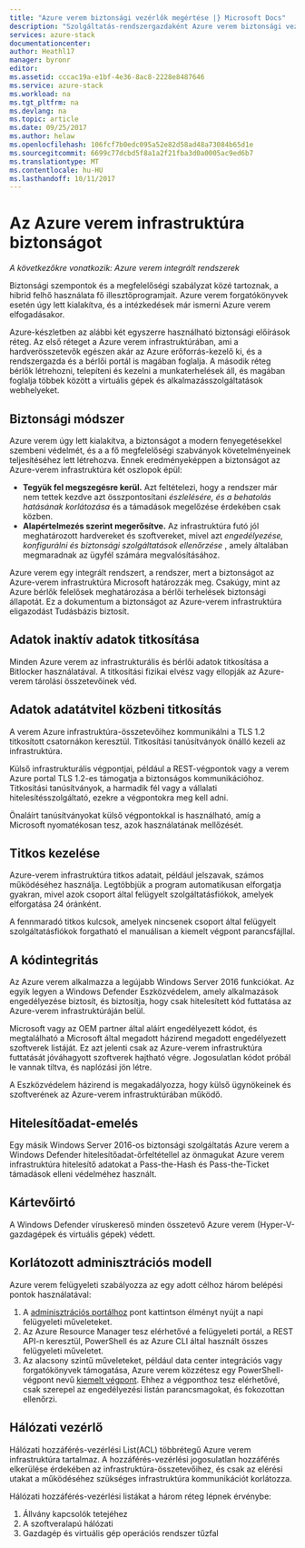 ```yaml
---
title: "Azure verem biztonsági vezérlők megértése |} Microsoft Docs"
description: "Szolgáltatás-rendszergazdaként Azure verem biztonsági vezérlők megismerése"
services: azure-stack
documentationcenter: 
author: Heathl17
manager: byronr
editor: 
ms.assetid: cccac19a-e1bf-4e36-8ac8-2228e8487646
ms.service: azure-stack
ms.workload: na
ms.tgt_pltfrm: na
ms.devlang: na
ms.topic: article
ms.date: 09/25/2017
ms.author: helaw
ms.openlocfilehash: 106fcf7b0edc095a52e82d58ad48a73084b65d1e
ms.sourcegitcommit: 6699c77dcbd5f8a1a2f21fba3d0a0005ac9ed6b7
ms.translationtype: MT
ms.contentlocale: hu-HU
ms.lasthandoff: 10/11/2017
---
```

# <a name="azure-stack-infrastructure-security-posture"></a>Az Azure verem infrastruktúra biztonságot

*A következőkre vonatkozik: Azure verem integrált rendszerek*

Biztonsági szempontok és a megfelelőségi szabályzat közé tartoznak, a hibrid felhő használata fő illesztőprogramjait. Azure verem forgatókönyvek esetén úgy lett kialakítva, és a intézkedések már ismerni Azure verem elfogadásakor.

Azure-készletben az alábbi két egyszerre használható biztonsági előírások réteg. Az első réteget a Azure verem infrastruktúrában, ami a hardverösszetevők egészen akár az Azure erőforrás-kezelő ki, és a rendszergazda és a bérlői portál is magában foglalja. A második réteg bérlők létrehozni, telepíteni és kezelni a munkaterhelések áll, és magában foglalja többek között a virtuális gépek és alkalmazásszolgáltatások webhelyeket.  

## <a name="security-approach"></a>Biztonsági módszer
Azure verem úgy lett kialakítva, a biztonságot a modern fenyegetésekkel szembeni védelmét, és a a fő megfelelőségi szabványok követelményeinek teljesítéséhez lett létrehozva. Ennek eredményeképpen a biztonságot az Azure-verem infrastruktúra két oszlopok épül:

 - **Tegyük fel megszegésre kerül.** Azt feltételezi, hogy a rendszer már nem tettek kezdve azt összpontosítani *észlelésére, és a behatolás hatásának korlátozása* és a támadások megelőzése érdekében csak közben. 
 - **Alapértelmezés szerint megerősítve.**  Az infrastruktúra futó jól meghatározott hardvereket és szoftvereket, mivel azt *engedélyezése, konfigurálni és biztonsági szolgáltatások ellenőrzése* , amely általában megmaradnak az ügyfél számára megvalósításához.

Azure verem egy integrált rendszert, a rendszer, mert a biztonságot az Azure-verem infrastruktúra Microsoft határozzák meg.  Csakúgy, mint az Azure bérlők felelősek meghatározása a bérlői terhelések biztonsági állapotát. Ez a dokumentum a biztonságot az Azure-verem infrastruktúra eligazodást Tudásbázis biztosít.

## <a name="data-at-rest-encryption"></a>Adatok inaktív adatok titkosítása
Minden Azure verem az infrastrukturális és bérlői adatok titkosítása a Bitlocker használatával. A titkosítási fizikai elvész vagy ellopják az Azure-verem tárolási összetevőinek véd. 

## <a name="data-in-transit-encryption"></a>Adatok adatátvitel közbeni titkosítás
A verem Azure infrastruktúra-összetevőihez kommunikálni a TLS 1.2 titkosított csatornákon keresztül. Titkosítási tanúsítványok önálló kezeli az infrastruktúra. 

Külső infrastrukturális végpontjai, például a REST-végpontok vagy a verem Azure portal TLS 1.2-es támogatja a biztonságos kommunikációhoz. Titkosítási tanúsítványok, a harmadik fél vagy a vállalati hitelesítésszolgáltató, ezekre a végpontokra meg kell adni. 

Önaláírt tanúsítványokat külső végpontokkal is használható, amíg a Microsoft nyomatékosan tesz, azok használatának mellőzését. 

## <a name="secret-management"></a>Titkos kezelése
Azure-verem infrastruktúra titkos adatait, például jelszavak, számos működéséhez használja. Legtöbbjük a program automatikusan elforgatja gyakran, mivel azok csoport által felügyelt szolgáltatásfiókok, amelyek elforgatása 24 óránként.

A fennmaradó titkos kulcsok, amelyek nincsenek csoport által felügyelt szolgáltatásfiókok forgatható el manuálisan a kiemelt végpont parancsfájllal.

## <a name="code-integrity"></a>A kódintegritás
Az Azure verem alkalmazza a legújabb Windows Server 2016 funkciókat. Az egyik legyen a Windows Defender Eszközvédelem, amely alkalmazások engedélyezése biztosít, és biztosítja, hogy csak hitelesített kód futtatása az Azure-verem infrastruktúráján belül. 

Microsoft vagy az OEM partner által aláírt engedélyezett kódot, és megtalálható a Microsoft által megadott házirend megadott engedélyezett szoftverek listáját. Ez azt jelenti csak az Azure-verem infrastruktúra futtatását jóváhagyott szoftverek hajtható végre. Jogosulatlan kódot próbál le vannak tiltva, és naplózási jön létre.

A Eszközvédelem házirend is megakadályozza, hogy külső ügynökeinek és szoftverének az Azure-verem infrastruktúrában működő.

## <a name="credential-guard"></a>Hitelesítőadat-emelés
Egy másik Windows Server 2016-os biztonsági szolgáltatás Azure verem a Windows Defender hitelesítőadat-őrfeltétellel az önmagukat Azure verem infrastruktúra hitelesítő adatokat a Pass-the-Hash és Pass-the-Ticket támadások elleni védelméhez használt.

## <a name="antimalware"></a>Kártevőirtó
A Windows Defender víruskereső minden összetevő Azure verem (Hyper-V-gazdagépek és virtuális gépek) védett.

## <a name="constrained-administration-model"></a>Korlátozott adminisztrációs modell
Azure verem felügyeleti szabályozza az egy adott célhoz három belépési pontok használatával: 
1. A [adminisztrációs portálhoz](azure-stack-manage-portals.md) pont kattintson élményt nyújt a napi felügyeleti műveleteket.
2. Az Azure Resource Manager tesz elérhetővé a felügyeleti portál, a REST API-n keresztül, PowerShell és az Azure CLI által használt összes felügyeleti műveletet. 
3. Az alacsony szintű műveleteket, például data center integrációs vagy forgatókönyvek támogatása, Azure verem közzétesz egy PowerShell-végpont nevű [kiemelt végpont](azure-stack-privileged-endpoint.md). Ehhez a végponthoz tesz elérhetővé, csak szerepel az engedélyezési listán parancsmagokat, és fokozottan ellenőrzi.

## <a name="network-controls"></a>Hálózati vezérlő
Hálózati hozzáférés-vezérlési List(ACL) többrétegű Azure verem infrastruktúra tartalmaz.  A hozzáférés-vezérlési jogosulatlan hozzáférés elkerülése érdekében az infrastruktúra-összetevőihez, és csak az elérési utakat a működéséhez szükséges infrastruktúra kommunikációt korlátozza. 

Hálózati hozzáférés-vezérlési listákat a három réteg lépnek érvénybe:
1.  Állvány kapcsolók tetejéhez
2.  A szoftveralapú hálózati
3.  Gazdagép és virtuális gép operációs rendszer tűzfal 


